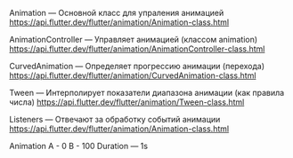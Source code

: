Animation — Основной класс для упраления анимацией
https://api.flutter.dev/flutter/animation/Animation-class.html

AnimationController — Управляет анимацией (классом animation)
https://api.flutter.dev/flutter/animation/AnimationController-class.html

CurvedAnimation — Определяет прогрессию анимации (перехода)
https://api.flutter.dev/flutter/animation/CurvedAnimation-class.html

Tween — Интерполирует показатели диапазона анимации (как правила числа)
https://api.flutter.dev/flutter/animation/Tween-class.html

Listeners — Отвечают за обработку событий анимации
https://api.flutter.dev/flutter/animation/Animation-class.html


Animation<double>
A - 0
B - 100
Duration — 1s